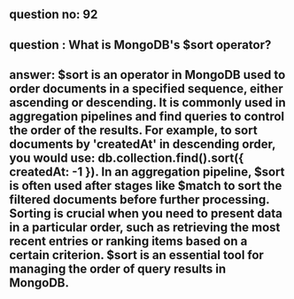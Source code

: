 
      
## question no: 92

## question : What is MongoDB's $sort operator?

## answer: $sort is an operator in MongoDB used to order documents in a specified sequence, either ascending or descending. It is commonly used in aggregation pipelines and find queries to control the order of the results. For example, to sort documents by 'createdAt' in descending order, you would use: db.collection.find().sort({ createdAt: -1 }). In an aggregation pipeline, $sort is often used after stages like $match to sort the filtered documents before further processing. Sorting is crucial when you need to present data in a particular order, such as retrieving the most recent entries or ranking items based on a certain criterion. $sort is an essential tool for managing the order of query results in MongoDB.
      